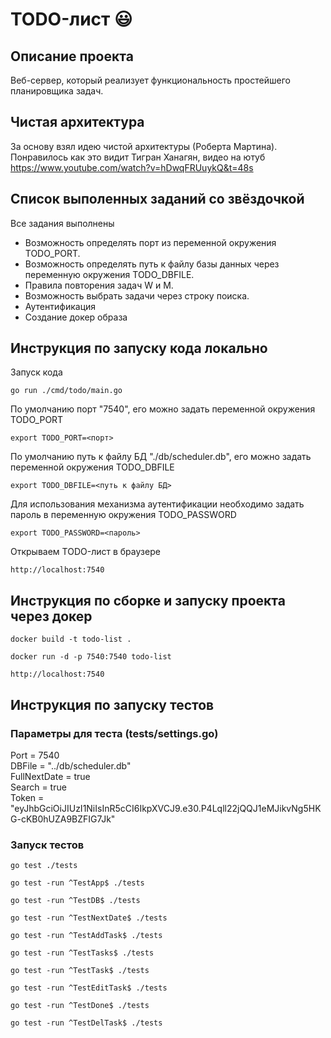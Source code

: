 # TODO-лист 😃
## Описание проекта
Веб-сервер, который реализует функциональность простейшего планировщика задач.  
## Чистая архитектура
За основу взял идею чистой архитектуры (Роберта Мартина).  
Понравилось как это видит Тигран Ханагян, видео на ютуб https://www.youtube.com/watch?v=hDwqFRUuykQ&t=48s  
## Список выполенных заданий со звёздочкой
Все задания выполнены
- Возможность определять порт из переменной окружения TODO_PORT.
- Возможность определять путь к файлу базы данных через переменную окружения TODO_DBFILE.
- Правила повторения задач W и M.
- Возможность выбрать задачи через строку поиска.
- Аутентификация
- Создание докер образа
## Инструкция по запуску кода локально 
Запуск кода  
```golang
go run ./cmd/todo/main.go
```   
По умолчанию порт "7540", его можно задать переменной окружения TODO_PORT   
```
export TODO_PORT=<порт>
```  
По умолчанию путь к файлу БД "./db/scheduler.db", его можно задать переменной окружения TODO_DBFILE  
```
export TODO_DBFILE=<путь к файлу БД>
```  
Для использования механизма аутентификации необходимо задать пароль в переменную окружения TODO_PASSWORD  
```
export TODO_PASSWORD=<пароль>
``` 
Открываем TODO-лист в браузере  
```
http://localhost:7540
```
## Инструкция по сборке и запуску проекта через докер 
```
docker build -t todo-list . 
```  
```
docker run -d -p 7540:7540 todo-list  
```
```
http://localhost:7540
```
## Инструкция по запуску тестов
### Параметры для теста (tests/settings.go)
Port = 7540  
DBFile = "../db/scheduler.db"  
FullNextDate = true  
Search = true  
Token = "eyJhbGciOiJIUzI1NiIsInR5cCI6IkpXVCJ9.e30.P4Lqll22jQQJ1eMJikvNg5HKG-cKB0hUZA9BZFIG7Jk"
### Запуск тестов
```golang
go test ./tests
```
```golang
go test -run ^TestApp$ ./tests
```
```golang
go test -run ^TestDB$ ./tests
```
```golang
go test -run ^TestNextDate$ ./tests
```
```golang
go test -run ^TestAddTask$ ./tests
```
```golang
go test -run ^TestTasks$ ./tests
```
```golang
go test -run ^TestTask$ ./tests
```
```golang
go test -run ^TestEditTask$ ./tests
```
```golang
go test -run ^TestDone$ ./tests
```
```golang
go test -run ^TestDelTask$ ./tests
```


